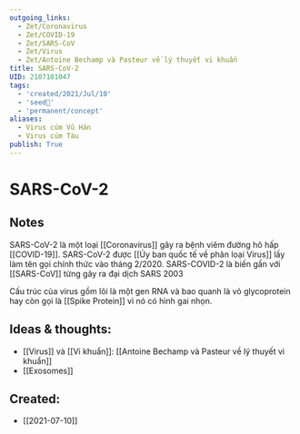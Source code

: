 ```yaml
---
outgoing_links:
  - Zet/Coronavirus
  - Zet/COVID-19
  - Zet/SARS-CoV
  - Zet/Virus
  - Zet/Antoine Bechamp và Pasteur về lý thuyết vi khuẩn
title: SARS-CoV-2
UID: 2107101047
tags:
  - 'created/2021/Jul/10'
  - 'seed🥜'
  - 'permanent/concept'
aliases:
  - Virus cúm Vũ Hán
  - Virus cúm Tàu
publish: True
---
```

# SARS-CoV-2

## Notes
SARS-CoV-2 là một loại [[Coronavirus]] gây ra bệnh viêm đường hô hấp [[COVID-19]]. SARS-CoV-2 được [[Ủy ban quốc tế về phân loại Virus]] lấy làm tên gọi chính thức vào tháng 2/2020. SARS-COVID-2 là biến gần với [[SARS-CoV]] từng gây ra đại dịch SARS 2003

Cấu trúc của virus gồm lõi là một gen RNA và bao quanh là vỏ glycoprotein hay còn gọi là [[Spike Protein]] vì nó có hình gai nhọn.

## Ideas & thoughts:
- [[Virus]] và [[Vi khuẩn]]: [[Antoine Bechamp và Pasteur về lý thuyết vi khuẩn]]
- [[Exosomes]]

## Created:
- [[2021-07-10]]
